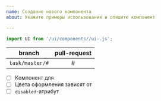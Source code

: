 ```yaml
---
name: Создание нового компонента
about: Укажите примеры использования и опишите компонент

---
```


```js
import UI from '/ui/components//ui-.js';
```
|       branch      | pull-request |
| :---------------: | :----------: |
| `task/master/#`   | #            |

- [ ] Компонент для
- [ ] Цвета оформления зависят от
- [ ] `disabled`-атрибут
